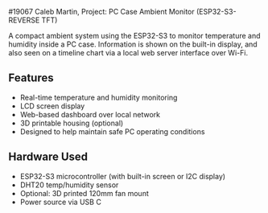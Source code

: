 #19067 Caleb Martin, Project: PC Case Ambient Monitor (ESP32-S3-REVERSE TFT)

A compact ambient system using the ESP32-S3 to monitor temperature and humidity inside a PC case. Information is shown on the built-in display, and also seen on a timeline chart via a local web server interface over Wi-Fi.

## Features

- Real-time temperature and humidity monitoring
- LCD screen display
- Web-based dashboard over local network
- 3D printable housing (optional)
- Designed to help maintain safe PC operating conditions

## Hardware Used

- ESP32-S3 microcontroller (with built-in screen or I2C display)
- DHT20 temp/humidity sensor
- Optional: 3D printed 120mm fan mount
- Power source via USB C


